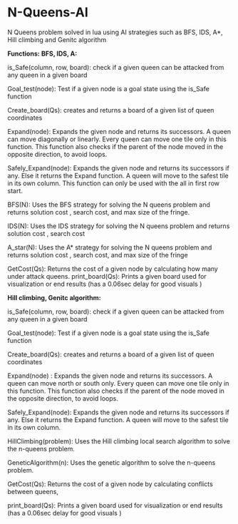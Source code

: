 # N-Queens-AI
N Queens problem solved in lua using AI strategies such as BFS, IDS, A*, Hill climbing and Genitc algorithm

**Functions:**
  **BFS, IDS, A:**
  
  is_Safe(column, row, board):
    check if a given queen can be attacked from any queen in a given board 
    
  Goal_test(node):
    Test if a given node is a goal state using the is_Safe function
    
  Create_board(Qs):
    creates and returns a board of a given list of queen coordinates 
    
  Expand(node):
    Expands the given node and returns its successors. A queen can move diagonally or linearly. Every queen can move one tile only in this function. This function also checks if the parent of the node moved in the opposite direction, to avoid loops. 
    
  Safely_Expand(node):
    Expands the given node and returns its successors if any. Else it returns the Expand function. A queen will move to the safest tile in its own column. This function can only be used with the all in first row start. 
    
  BFS(N):
    Uses the BFS strategy for solving the N queens problem and returns solution cost , search cost, and max size of the fringe.
    
  IDS(N):
    Uses the IDS strategy for solving the N queens problem and returns solution cost , search cost
  
  A_star(N):
    Uses the A* strategy for solving the N queens problem and returns solution cost , search cost, and max size of the fringe
  
  GetCost(Qs):
    Returns the cost of a given node by calculating how many under attack queens. 
    print_board(Qs):
    Prints a given board used for visualization or end results (has a 0.06sec delay for good visuals )
  
  **Hill climbing, Genitc algorithm:**
  
  is_Safe(column, row, board):
    check if a given queen can be attacked from any queen in a given board 
  
  Goal_test(node):
    Test if a given node is a goal state using the is_Safe function
  
  Create_board(Qs):
    creates and returns a board of a given list of queen coordinates 
  
  Expand(node) :
    Expands the given node and returns its successors. A queen can move north or south only. Every queen can move one tile only in this function. This function also checks if the parent of the node moved in the opposite direction, to avoid loops. 

  Safely_Expand(node):
    Expands the given node and returns its successors if any. Else it returns the Expand function. A queen will move to the safest tile in its own column.

  HillClimbing(problem):
    Uses the Hill climbing local search algorithm to solve the n-queens problem.	

  GeneticAlgorithm(n):
    Uses the genetic algorithm to solve the n-queens problem.
 
  GetCost(Qs):
    Returns the cost of a given node by calculating conflicts between queens, 
 
  print_board(Qs):
    Prints a given board used for visualization or end results (has a 0.06sec delay for good visuals )
